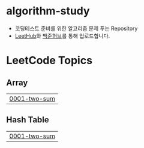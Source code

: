 # algorithm-study

- 코딩테스트 준비를 위한 알고리즘 문제 푸는 Repository
- <a href="https://chrome.google.com/webstore/detail/leethub/aciombdipochlnkbpcbgdpjffcfdbggi">LeetHub</a>와 <a href="https://chrome.google.com/webstore/detail/%EB%B0%B1%EC%A4%80%ED%97%88%EB%B8%8Cbaekjoonhub/ccammcjdkpgjmcpijpahlehmapgmphmk?hl=ko">백준허브</a>를 통해 업로드합니다.

<!---LeetCode Topics Start-->
# LeetCode Topics
## Array
|  |
| ------- |
| [0001-two-sum](https://github.com/seoyeon-jung/algorithm-study/tree/master/0001-two-sum) |
## Hash Table
|  |
| ------- |
| [0001-two-sum](https://github.com/seoyeon-jung/algorithm-study/tree/master/0001-two-sum) |
<!---LeetCode Topics End-->